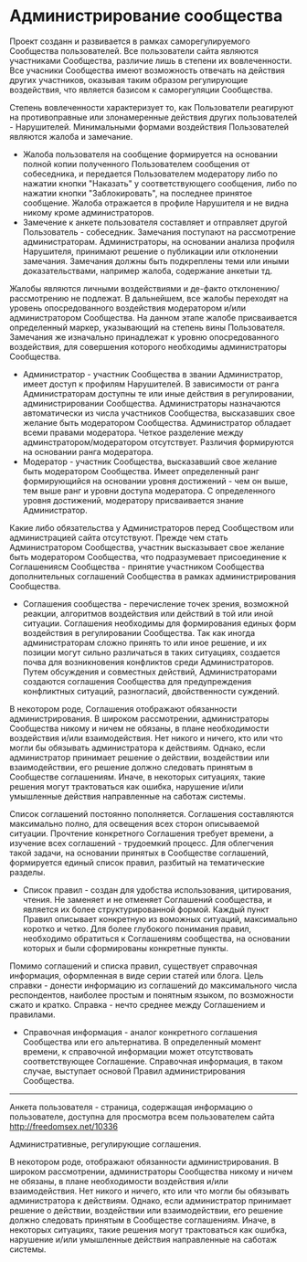 # Администрирование сообщества

Проект созданн и развивается в рамках саморегулируемого Сообщества пользователей. Все пользователи сайта являются участниками Сообщества, различие лишь в степени их вовлеченности. Все учасники Сообщества имеют возможность отвечать на действия других участников, оказывая таким образом регулирующие воздействия, что является базисом к саморегуляции Сообщества. 

Степень вовлеченности характеризует то, как Пользователи реагируют на противоправные или злонамеренные действия других пользователей - Нарушителей. Минимальными формами воздействия Пользователей являются жалоба и замечание.
* Жалоба пользователя на сообщение формируется на основании полной копии полученного Пользователем сообщения от собеседника, и передается Пользователем модератору либо по нажатии кнопки "Наказать" у соответствующего сообщения, либо по нажатии кнопки "Заблокировать", на последнее принятое сообщение. Жалоба отражается в профиле Нарушителя и не видна никому кроме администраторов.
* Замечение к анкете пользователя составляет и отправляет другой Пользователь - собеседник. Замечания поступают на рассмотрение администраторам. Администраторы, на основании анализа профиля Нарушителя, принимают решение о публикации или отклонении замечания. Замечания должны быть подкреплены теми или иными доказательствами, например жалоба, содержание анкетыи тд.

Жалобы являются личными воздействиями и де-факто отклонению/рассмотрению не подлежат. В дальнейшем, все жалобы переходят на уровень опосредованного воздействия модератором и/или администратором Сообщества. На данном этапе жалобе присваивается определенный маркер, указывающий на степень вины Пользователя. Замечания же изначально принадлежат к уровню опосредованного воздействия, для совершения которого необходимы администраторы Сообщества.
* Администратор - участник Сообщества в звании Администратор, имеет доступ к профилям Нарушителей. В зависимости от ранга Администраторам доступны те или иные действия в регулировании, администрировании Сообщества. Администраторы назначаются автоматически из числа участников Сообщества, высказавших свое желание быть модератором Сообщества. Администратор обладает всеми правами модератора. Четкое разделение между админстратором/модератором отсутствует. Различия формируются на основании ранга модератора.
* Модератор - участник Сообщества, высказавший свое желание быть модератором Сообщества. Имеет определенный ранг формирующийся на основании уровня достижений - чем он выше, тем выше ранг и уровни доступа модератора. С определенного уровня достижений, модератору присваивается знание Администратор.

Какие либо обязательства у Администраторов перед Сообществом или администрацией сайта отсутствуют. Прежде чем стать Администратором Сообщества, участник высказывает свое желание быть модератором Сообщества, что подразумевает присоединение к Соглашениясм Сообщества - принятие участником Сообщества дополнительных соглашений Сообщества в рамках администрирования Сообщества. 
* Соглашения сообщества - перечисление точек зрения, возможной реакции, алгоритмов воздействия или действий в той или иной ситуации. Соглашения необходимы для формирования единых форм воздействия в регулировании Сообщества. Так как иногда администраторам сложно принять то или иное решение, и их позиции могут сильно различаться в таких ситуациях, создается почва для возникновения конфликтов среди Администраторов. Путем обсуждения и совместных действий, Администраторами создаются соглашения Сообщества для предупреждения конфликтных ситуаций, разногласий, двойственности суждений.

В некотором роде, Соглашения отображают обязанности администрирования. В широком рассмотрении, администраторы Сообщества никому и ничем не обязаны, в плане необходимости воздействия и/или взаимодействия. Нет никого и ничего, кто или что могли бы обязывать администратора к действиям. Однако, если администратор принимает решение о действии, воздействии или взаимодействии, его решение должно следовать принятым в Сообществе соглашениям. Иначе, в некоторых ситуациях, такие решения могут трактоваться как ошибка, нарушение и/или умышленные действия направленные на саботаж системы.

Список соглашений постоянно пополняется. Соглашения составляются максимально полно, для освещения всех сторон описываемой ситуации. Прочтение конкретного Соглашения требует времени, а изучение всех соглашений - трудоемкий процесс. Для облегчения такой задачи, на основании принятых в Сообществе соглашений, формируется единый список правил, разбитый на тематические разделы. 
* Список правил - создан для удобства использования, цитирования, чтения. Не заменяет и не отменяет Соглашений сообщества, и является их более структурированной формой. Каждый пункт Правил описывает конкретную из воможных ситуаций, максимально коротко и четко. Для более глубокого понимания правил, необходимо обратиться к Соглашениям сообщества, на основании которых и были сформированы конкретные пункты.

Помимо соглашений и списка правил, существует справочная информация, оформленная в виде серии статей или блога. Цель справки - донести информацию из соглашений до максимального числа респондентов, наиболее простым и понятным языком, по возможности сжато и кратко. Справка - нечто среднее между Соглашением и правилами.
* Справочная информация - аналог конкретного соглашения Сообщества или его альтернатива. В определенный момент времени, к справочной информации может отсутствовать соответствующее Соглашение. Справочная информация, в таком случае, выступает основой Правил администрирования Сообщества.

-----
 
Анкета пользователя - страница, содержащая информацию о пользователе, доступна для просмотра всем пользователем сайта http://freedomsex.net/10336


Административные, регулирующие соглашения.

В некотором роде, отображают обязанности администрирования. В широком рассмотрении, администраторы Сообщества никому и ничем не обязаны, в плане необходимости воздействия и/или взаимодействия. Нет никого и ничего, кто или что могли бы обязывать администратора к действиям. Однако, если администратор принимает решение о действии, воздействии или взаимодействии, его решение должно следовать принятым в Сообществе соглашениям. Иначе, в некоторых ситуациях, такие решения могут трактоваться как ошибка, нарушение и/или умышленные действия направленные на саботаж системы.

